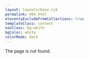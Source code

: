 ```yaml
---
layout: layouts/base.njk
permalink: 404.html
eleventyExcludeFromCollections: true
templateClass: content
navClass: bg-white
bgColor: white
colorMode: dark
---
```


The page is not found. 